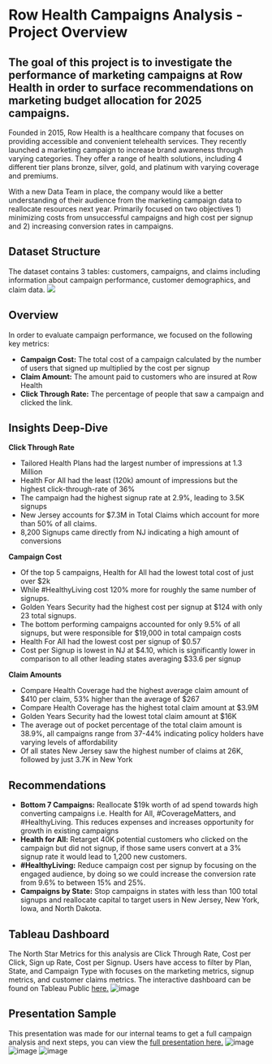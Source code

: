 # Row Health Campaigns Analysis - Project Overview

## The goal of this project is to investigate the performance of marketing campaigns at Row Health in order to surface recommendations on marketing budget allocation for 2025 campaigns. 
Founded in 2015, Row Health is a healthcare company that focuses on providing accessible and convenient telehealth services. They recently launched a marketing campaign to increase brand awareness through varying categories. They offer a range of health solutions, including 4 different tier plans bronze, silver, gold, and platinum with varying coverage and premiums. 

With a new Data Team in place, the company would like a better understanding of their audience from the marketing campaign data to reallocate resources next year. Primarily focused on two objectives 1) minimizing costs from unsuccessful campaigns and high cost per signup and 2) increasing conversion rates in campaigns. 
## Dataset Structure
The dataset contains 3 tables: customers, campaigns, and claims  including information about campaign performance, customer demographics, and claim data.
![](https://i.imgur.com/94EfIm3.png)

## Overview
In order to evaluate campaign performance, we focused on the following key metrics:

- **Campaign Cost:** The total cost of a campaign calculated by the number of users that signed up multiplied by the cost per signup
- **Claim Amount:** The amount paid to customers who are insured at Row Health
- **Click Through Rate:** The percentage of people that saw a campaign and clicked the link.

## Insights Deep-Dive
**Click Through Rate**
- Tailored Health Plans had the largest number of impressions at 1.3 Million
- Health For All had the least  (120k) amount of impressions but the highest click-through-rate of 36%
- The campaign had the highest signup rate at 2.9%, leading to 3.5K signups
- New Jersey accounts for $7.3M in Total Claims which account for more than 50% of all claims.
- 8,200 Signups came directly from NJ indicating a high amount of conversions

**Campaign Cost**
- Of the top 5 campaigns, Health for All had the lowest total cost of just over $2k
- While #HealthyLiving cost 120% more for roughly the same number of signups.
- Golden Years Security had the highest cost per signup at $124 with only 23 total signups.
- The bottom performing campaigns accounted for only 9.5%  of all signups, but were responsible for $19,000 in total campaign costs
-  Health For All had the lowest cost per signup of $0.57
- Cost per Signup is lowest in NJ at $4.10, which is significantly lower in comparison to all other leading states averaging $33.6 per signup

**Claim Amounts**
- Compare Health Coverage had the highest average claim amount of $410 per claim, 53% higher than the average of $267
- Compare Health Coverage has the highest total claim amount at $3.9M
- Golden Years Security had the lowest total claim amount at $16K
- The average out of pocket percentage of the total claim amount is 38.9%, all campaigns range from 37-44% indicating policy holders have varying levels of affordability
- Of all states New Jersey saw the highest number of claims at 26K, followed by just 3.7K in New York

## Recommendations
 - **Bottom 7 Campaigns:** Reallocate $19k worth of ad spend towards high converting campaigns i.e. Health for All, #CoverageMatters, and #HealthyLiving. This reduces expenses and increases opportunity for growth in existing campaigns
 - **Health for All:** Retarget 40K potential customers who clicked on the campaign but did not signup, if those same users convert at a 3% signup rate it would lead to 1,200 new customers.
 - **#HealthyLiving:** Reduce campaign cost per signup  by focusing on the engaged audience, by doing so we could increase the conversion rate  from 9.6% to between 15% and 25%.
 - **Campaigns by State:** Stop campaigns in states with less than 100 total signups and reallocate capital to target users in New Jersey, New York, Iowa, and North Dakota.

## Tableau Dashboard
The North Star Metrics for this analysis are Click Through Rate, Cost per Click, Sign up Rate, Cost per Signup. Users have access to filter by Plan, State, and Campaign Type with focuses on the marketing metrics, signup metrics, and customer claims metrics. The interactive dashboard can be found on Tableau Public [here.](https://public.tableau.com/app/profile/garrett.lockhart/viz/RowHealthTableau/CampaignCategoryDashboard?publish=yes)
![image](https://i.imgur.com/mnA7umW.png "image")

## Presentation Sample
This presentation was made for our internal teams to get a full campaign analysis and next steps, you can view the [full presentation here.](https://docs.google.com/presentation/d/1JesVXIeaTxBk5T0HHH_a-1MZY7QVmLIQYJ3ygk4BLyc/edit?usp=sharing)
![image](https://github.com/user-attachments/assets/df2f5eee-767c-4504-91d2-07006ebc16ac)
![image](https://github.com/user-attachments/assets/e55cf961-a37e-49c5-b5d4-9f242030dc53)
![image](https://github.com/user-attachments/assets/f8102ce4-7a37-44a1-9138-ce4cd8ed59d7)

